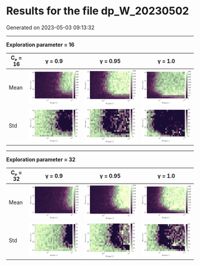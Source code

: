 # Results for the file dp_W_20230502 

Generated on 2023-05-03 09:13:32

---

**Exploration parameter = 16**

| Cₚ = 16 | γ = 0.9 | γ = 0.95 | γ = 1.0 | 
| --- | --- | --- | --- | 
| Mean | ![](fig/dp_W/mean_g_0.9_cp_16.png) | ![](fig/dp_W/mean_g_0.95_cp_16.png) | ![](fig/dp_W/mean_g_1.0_cp_16.png) | 
| Std | ![](fig/dp_W/std_g_0.9_cp_16.png) | ![](fig/dp_W/std_g_0.95_cp_16.png) | ![](fig/dp_W/std_g_1.0_cp_16.png) | 

---

**Exploration parameter = 32**

| Cₚ = 32 | γ = 0.9 | γ = 0.95 | γ = 1.0 | 
| --- | --- | --- | --- | 
| Mean | ![](fig/dp_W/mean_g_0.9_cp_32.png) | ![](fig/dp_W/mean_g_0.95_cp_32.png) | ![](fig/dp_W/mean_g_1.0_cp_32.png) | 
| Std | ![](fig/dp_W/std_g_0.9_cp_32.png) | ![](fig/dp_W/std_g_0.95_cp_32.png) | ![](fig/dp_W/std_g_1.0_cp_32.png) | 

